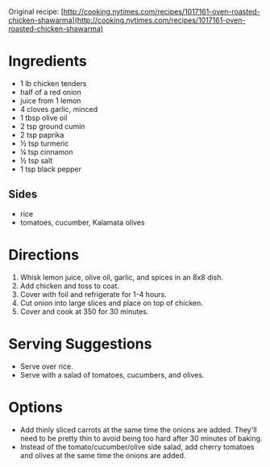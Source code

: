 Original recipe: [http://cooking.nytimes.com/recipes/1017161-oven-roasted-chicken-shawarma](http://cooking.nytimes.com/recipes/1017161-oven-roasted-chicken-shawarma)

# Ingredients

- 1 lb chicken tenders
- half of a red onion
- juice from 1 lemon
- 4 cloves garlic, minced
- 1 tbsp olive oil
- 2 tsp ground cumin
- 2 tsp paprika
- ½ tsp turmeric
- ¼ tsp cinnamon
- ½ tsp salt
- 1 tsp black pepper

## Sides

- rice
- tomatoes, cucumber, Kalamata olives

# Directions

1. Whisk lemon juice, olive oil, garlic, and spices in an 8x8 dish.
1. Add chicken and toss to coat.
1. Cover with foil and refrigerate for 1-4 hours.
1. Cut onion into large slices and place on top of chicken.
1. Cover and cook at 350 for 30 minutes.

# Serving Suggestions

- Serve over rice.
- Serve with a salad of tomatoes, cucumbers, and olives.

# Options

- Add thinly sliced carrots at the same time the onions are added. They'll need to be pretty thin to avoid being too hard after 30 minutes of baking.
- Instead of the tomato/cucumber/olive side salad, add cherry tomatoes and olives at the same time the onions are added.

